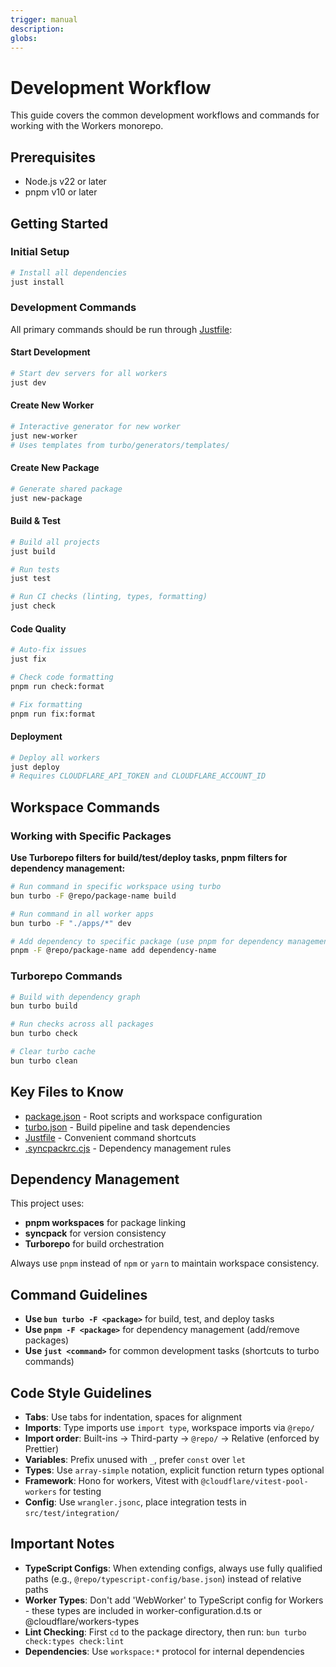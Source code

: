 ```yaml
---
trigger: manual
description:
globs:
---
```


# Development Workflow

This guide covers the common development workflows and commands for working with the Workers monorepo.

## Prerequisites

- Node.js v22 or later
- pnpm v10 or later

## Getting Started

### Initial Setup

```bash
# Install all dependencies
just install
```

### Development Commands

All primary commands should be run through [Justfile](mdc:Justfile):

#### Start Development

```bash
# Start dev servers for all workers
just dev
```

#### Create New Worker

```bash
# Interactive generator for new worker
just new-worker
# Uses templates from turbo/generators/templates/
```

#### Create New Package

```bash
# Generate shared package
just new-package
```

#### Build & Test

```bash
# Build all projects
just build

# Run tests
just test

# Run CI checks (linting, types, formatting)
just check
```

#### Code Quality

```bash
# Auto-fix issues
just fix

# Check code formatting
pnpm run check:format

# Fix formatting
pnpm run fix:format
```

#### Deployment

```bash
# Deploy all workers
just deploy
# Requires CLOUDFLARE_API_TOKEN and CLOUDFLARE_ACCOUNT_ID
```

## Workspace Commands

### Working with Specific Packages

**Use Turborepo filters for build/test/deploy tasks, pnpm filters for dependency management:**

```bash
# Run command in specific workspace using turbo
bun turbo -F @repo/package-name build

# Run command in all worker apps
bun turbo -F "./apps/*" dev

# Add dependency to specific package (use pnpm for dependency management)
pnpm -F @repo/package-name add dependency-name
```

### Turborepo Commands

```bash
# Build with dependency graph
bun turbo build

# Run checks across all packages
bun turbo check

# Clear turbo cache
bun turbo clean
```

## Key Files to Know

- [package.json](mdc:package.json) - Root scripts and workspace configuration
- [turbo.json](mdc:turbo.json) - Build pipeline and task dependencies
- [Justfile](mdc:Justfile) - Convenient command shortcuts
- [.syncpackrc.cjs](mdc:.syncpackrc.cjs) - Dependency management rules

## Dependency Management

This project uses:

- **pnpm workspaces** for package linking
- **syncpack** for version consistency
- **Turborepo** for build orchestration

Always use `pnpm` instead of `npm` or `yarn` to maintain workspace consistency.

## Command Guidelines

- **Use `bun turbo -F <package>`** for build, test, and deploy tasks
- **Use `pnpm -F <package>`** for dependency management (add/remove packages)
- **Use `just <command>`** for common development tasks (shortcuts to turbo commands)

## Code Style Guidelines

- **Tabs**: Use tabs for indentation, spaces for alignment
- **Imports**: Type imports use `import type`, workspace imports via `@repo/`
- **Import order**: Built-ins → Third-party → `@repo/` → Relative (enforced by Prettier)
- **Variables**: Prefix unused with `_`, prefer `const` over `let`
- **Types**: Use `array-simple` notation, explicit function return types optional
- **Framework**: Hono for workers, Vitest with `@cloudflare/vitest-pool-workers` for testing
- **Config**: Use `wrangler.jsonc`, place integration tests in `src/test/integration/`

## Important Notes

- **TypeScript Configs**: When extending configs, always use fully qualified paths (e.g., `@repo/typescript-config/base.json`) instead of relative paths
- **Worker Types**: Don't add 'WebWorker' to TypeScript config for Workers - these types are included in worker-configuration.d.ts or @cloudflare/workers-types
- **Lint Checking**: First `cd` to the package directory, then run: `bun turbo check:types check:lint`
- **Dependencies**: Use `workspace:*` protocol for internal dependencies

